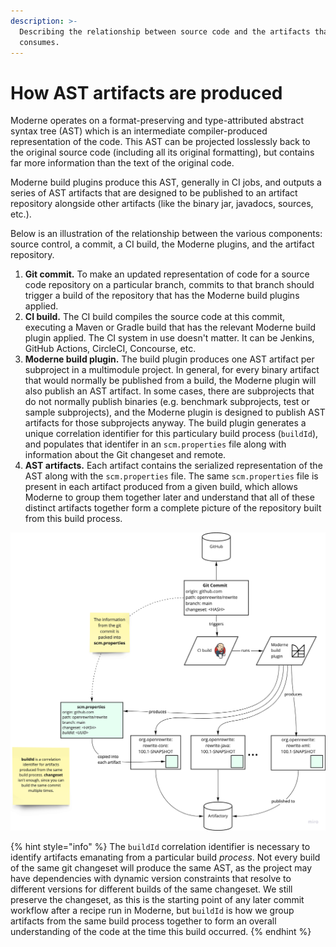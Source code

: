 ```yaml
---
description: >-
  Describing the relationship between source code and the artifacts that Moderne
  consumes.
---
```


# How AST artifacts are produced

Moderne operates on a format-preserving and type-attributed abstract syntax tree (AST) which is an intermediate compiler-produced representation of the code. This AST can be projected losslessly back to the original source code (including all its original formatting), but contains far more information than the text of the original code.

Moderne build plugins produce this AST, generally in CI jobs, and outputs a series of AST artifacts that are designed to be published to an artifact repository alongside other artifacts (like the binary jar, javadocs, sources, etc.).

Below is an illustration of the relationship between the various components: source control, a commit, a CI build, the Moderne plugins, and the artifact repository.

1. **Git commit.** To make an updated representation of code for a source code repository on a particular branch, commits to that branch should trigger a build of the repository that has the Moderne build plugins applied.
2. **CI build.** The CI build compiles the source code at this commit, executing a Maven or Gradle build that has the relevant Moderne build plugin applied. The CI system in use doesn't matter. It can be Jenkins, GitHub Actions, CircleCI, Concourse, etc.
3. **Moderne build plugin.** The build plugin produces one AST artifact per subproject in a multimodule project. In general, for every binary artifact that would normally be published from a build, the Moderne plugin will also publish an AST artifact. In some cases, there are subprojects that do not normally publish binaries (e.g. benchmark subprojects, test or sample subprojects), and the Moderne plugin is designed to publish AST artifacts for those subprojects anyway. The build plugin generates a unique correlation identifier for this particulary build process (`buildId`), and populates that identifer in an `scm.properties` file along with information about the Git changeset and remote.
4. **AST artifacts.** Each artifact contains the serialized representation of the AST along with the `scm.properties` file. The same `scm.properties` file is present in each artifact produced from a given build, which allows Moderne to group them together later and understand that all of these distinct artifacts together form a complete picture of the repository built from this build process.

![The flow of data from source control to AST artifacts in Artifactory](<../.gitbook/assets/image (13).png>)

{% hint style="info" %}
The `buildId` correlation identifier is necessary to identify artifacts emanating from a particular build _process_. Not every build of the same git changeset will produce the same AST, as the project may have dependencies with dynamic version constraints that resolve to different versions for different builds of the same changeset. We still preserve the changeset, as this is the starting point of any later commit workflow after a recipe run in Moderne, but `buildId` is how we group artifacts from the same build process together to form an overall understanding of the code at the time this build occurred.
{% endhint %}
